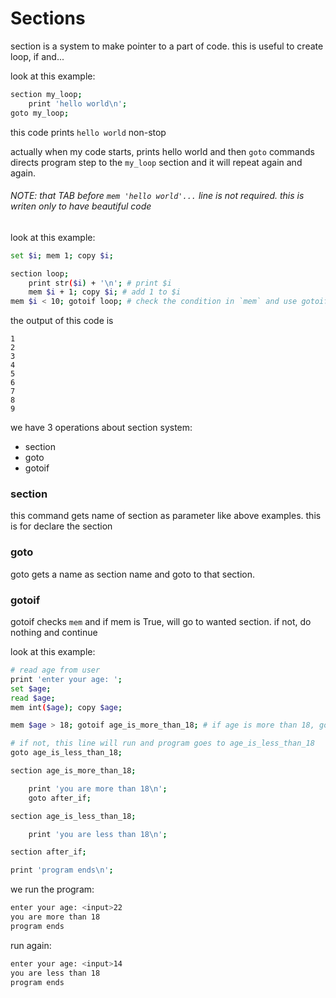 # Sections
section is a system to make pointer to a part of code. this is useful to create loop, if and...

look at this example:
```bash
section my_loop;
    print 'hello world\n';
goto my_loop;
```

this code prints `hello world` non-stop

actually when my code starts, prints hello world and then `goto` commands directs program step to the `my_loop` section and it will repeat again and again.

###### NOTE: that TAB before `mem 'hello world'...` line is not required. this is writen only to have beautiful code

look at this example:

```bash
set $i; mem 1; copy $i;

section loop;
    print str($i) + '\n'; # print $i
    mem $i + 1; copy $i; # add 1 to $i
mem $i < 10; gotoif loop; # check the condition in `mem` and use gotoif command
```

the output of this code is
```
1
2
3
4
5
6
7
8
9
```

we have 3 operations about section system:
- section
- goto
- gotoif

### section
this command gets name of section as parameter like above examples. this is for declare the section

### goto
goto gets a name as section name and goto to that section.

### gotoif
gotoif checks `mem` and if mem is True, will go to wanted section. if not, do nothing and continue


look at this example:

```bash
# read age from user
print 'enter your age: ';
set $age;
read $age;
mem int($age); copy $age;

mem $age > 18; gotoif age_is_more_than_18; # if age is more than 18, goto age_is_more_than_18 section

# if not, this line will run and program goes to age_is_less_than_18
goto age_is_less_than_18;

section age_is_more_than_18;

    print 'you are more than 18\n';
    goto after_if;

section age_is_less_than_18;

    print 'you are less than 18\n';

section after_if;

print 'program ends\n';
```

we run the program:

```bash
enter your age: <input>22
you are more than 18
program ends
```

run again:
```bash
enter your age: <input>14
you are less than 18
program ends
```
